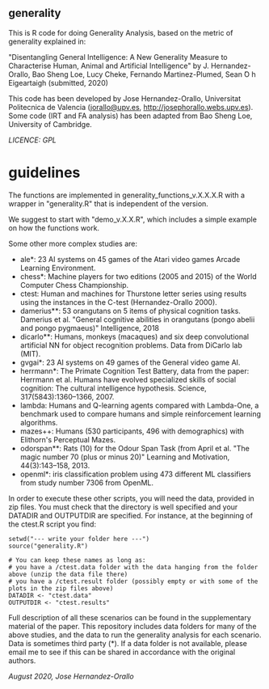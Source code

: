 ## generality

This is R code for doing Generality Analysis, based on the metric of generality explained in:

"Disentangling General Intelligence: A New Generality Measure to Characterise Human, Animal and Artificial Intelligence"
by J. Hernandez-Orallo, Bao Sheng Loe, Lucy Cheke, Fernando Martinez-Plumed, Sean ́O h ́Eigeartaigh
(submitted, 2020)

This code has been developed by Jose Hernandez-Orallo, Universitat Politecnica de Valencia (jorallo@upv.es, http://josephorallo.webs.upv.es). Some code (IRT and FA analysis) has been adapted from Bao Sheng Loe, University of Cambridge.
   
*LICENCE: GPL*

# guidelines 

The functions are implemented in generality_functions_v.X.X.X.R with a wrapper in "generality.R" that is independent of the version. 

We suggest to start with "demo_v.X.X.R", which includes a simple example on how the functions work. 

Some other more complex studies are:
- ale*: 23 AI systems on 45 games of the Atari video games Arcade Learning Environment.
- chess*: Machine players for two editions (2005 and 2015) of the World Computer Chess Championship.
- ctest: Human and machines for Thurstone letter series using results using the instances in the C-test (Hernandez-Orallo 2000).
- damerius**: 53 orangutans on 5 items of physical cognition tasks.  Damerius et al. "General  cognitive abilities in orangutans (pongo abelii and pongo pygmaeus)" Intelligence, 2018
- dicarlo**: Humans, monkeys (macaques) and six deep convolutional artificial NN for object recognition problems. Data from DiCarlo lab (MIT).
- gvgai*: 23 AI systems on 49 games of the General video game AI.
- herrmann*: The Primate Cognition Test Battery, data from the paper: Herrmann et al.  Humans have evolved specialized skills of social cognition:  The cultural intelligence hypothesis. Science, 317(5843):1360–1366, 2007.
- lambda: Humans and Q-learning agents compared with Lambda-One, a benchmark used to compare humans and simple reinforcement learning algorithms.
- mazes++: Humans (530 participants, 496 with demographics) with Elithorn's Perceptual Mazes. 
- odorspan**: Rats (10) for the Odour Span Task (from April et al. "The magic number 70 (plus or minus 20)" Learning and Motivation, 44(3):143–158, 2013.
- openml*: iris classification problem using 473 different ML classifiers from study number 7306 from OpenML.

In order to execute these other scripts, you will need the data, provided in zip files. You must check that the directory is well specified and your DATADIR and OUTPUTDIR are specified. For instance, at the beginning of the ctest.R script you find:

```
setwd("--- write your folder here ---")
source("generality.R")

# You can keep these names as long as:
# you have a /ctest.data folder with the data hanging from the folder above (unzip the data file there)
# you have a /ctest.result folder (possibly empty or with some of the plots in the zip files above)
DATADIR <- "ctest.data"
OUTPUTDIR <- "ctest.results"
```

Full description of all these scenarios can be found in the supplementary material of the paper. This repository includes data folders for many of the above studies, and the data to run the generality analysis for each scenario. Data is sometimes third party (*). If a data folder is not available, please email me to see if this can be shared in accordance with the original authors. 

*August 2020, Jose Hernandez-Orallo*
